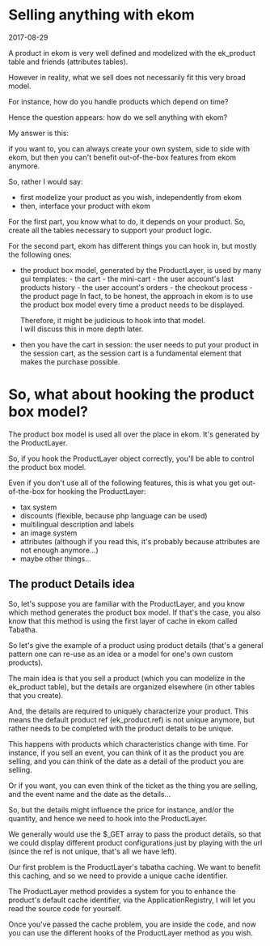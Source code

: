 Selling anything with ekom
==========================
2017-08-29



A product in ekom is very well defined and modelized with the ek_product table and friends (attributes tables).

However in reality, what we sell does not necessarily fit this very broad model.

For instance, how do you handle products which depend on time?


Hence the question appears: how do we sell anything with ekom?

My answer is this:

if you want to, you can always create your own system, side to side with ekom,
but then you can't benefit out-of-the-box features from ekom anymore.

So, rather I would say:

- first modelize your product as you wish, independently from ekom
- then, interface your product with ekom


For the first part, you know what to do, it depends on your product.
So, create all the tables necessary to support your product logic.

For the second part, ekom has different things you can hook in, but mostly the following ones:

- the product box model, generated by the ProductLayer, is used by many gui templates:
        - the cart
        - the mini-cart
        - the user account's last products history
        - the user account's orders
        - the checkout process
        - the product page
    In fact, to be honest, the approach in ekom is to use the product box model every time a product 
    needs to be displayed.
    
    Therefore, it might be judicious to hook into that model.        
    I will discuss this in more depth later.
            
- then you have the cart in session:
     the user needs to put your product in the session cart, as the session cart is a fundamental
     element that makes the purchase possible. 




So, what about hooking the product box model?
=========================

The product box model is used all over the place in ekom.
It's generated by the ProductLayer.

So, if you hook the ProductLayer object correctly, you'll be able to control the product box model. 

Even if you don't use all of the following features, this is what you get out-of-the-box for
hooking the ProductLayer:

- tax system   
- discounts (flexible, because php language can be used)  
- multilingual description and labels
- an image system
- attributes (although if you read this, it's probably because attributes are not enough anymore...)
- maybe other things...





The product Details idea
-----------------------------

So, let's suppose you are familiar with the ProductLayer, and you know which method generates the product box model.
If that's the case, you also know that this method is using the first layer of cache in ekom called Tabatha.

So let's give the example of a product using product details
(that's a general pattern one can re-use as an idea or a model for one's own custom products).


The main idea is that you sell a product (which you can modelize in the ek_product table), but the details
are organized elsewhere (in other tables that you create).

And, the details are required to uniquely characterize your product.
This means the default product ref (ek_product.ref) is not unique anymore, but rather needs to be completed
with the product details to be unique.

This happens with products which characteristics change with time.
For instance, if you sell an event, you can think of it as the product you are selling, 
and you can think of the date as a detail of the product you are selling.

Or if you want, you can even think of the ticket as the thing you are selling, and the event name and the date
as the details... 


So, but the details might influence the price for instance, and/or the quantity, and hence we need to hook
into the ProductLayer.

We generally would use the $_GET array to pass the product details, so that we could display
different product configurations just by playing with the url (since the ref is not unique, that's all we have left).

Our first problem is the ProductLayer's tabatha caching.
We want to benefit this caching, and so we need to provide a unique cache identifier.

The ProductLayer method provides a system for you to enhance the product's default cache identifier,
via the ApplicationRegistry, I will let you read the source code for yourself.

Once you've passed the cache problem, you are inside the code, and now you can use the different hooks
of the ProductLayer method as you wish.






  















